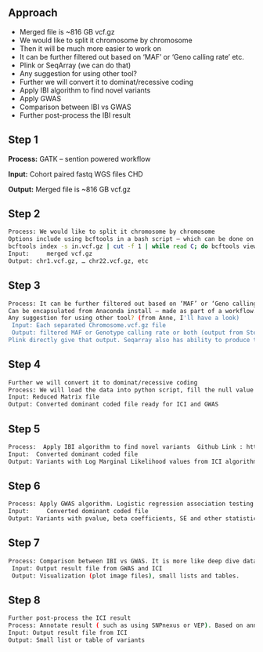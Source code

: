 ## Approach

* Merged file is ~816 GB vcf.gz
* We would like to split it chromosome by chromosome
* Then it will be much more easier to work on
* It can be further filtered out based on ‘MAF’ or ‘Geno calling rate’ etc.
* Plink or SeqArray (we can do that)
* Any suggestion for using other tool?
* Further we will convert it to dominat/recessive coding
* Apply IBI algorithm to find novel variants
* Apply GWAS
* Comparison between IBI vs GWAS
* Further post-process the IBI result


## Step 1

**Process:** GATK – sention powered workflow

**Input:** Cohort paired fastq WGS files CHD

**Output:** Merged file is ~816 GB vcf.gz

## Step 2

```bash
Process: We would like to split it chromosome by chromosome
Options include using bcftools in a bash script – which can be done on a large enough machine using Jupyter Lab Notebook in a terminalI have containerized samtools, my picard filterSamReads shows how to use samtools in a process. into a docker which we can use in a process or you can interactively do this – but need a large machine – advantage of wrapping it in a workflow is that you have it in hand
bcftools index -s in.vcf.gz | cut -f 1 | while read C; do bcftools view -O z -o split.${C}.vcf.gz in.vcf.gz "${C}" ; done
Input:     merged vcf.gz
Output: chr1.vcf.gz, … chr22.vcf.gz, etc
```

## Step 3

```bash
Process: It can be further filtered out based on ‘MAF’ or ‘Geno calling rate’ etc.
Can be encapsulated from Anaconda install – made as part of a workflow.  Plink or SeqArray (we can do that)
Any suggestion for using other tool? (from Anne, I'll have a look)
 Input: Each separated Chromosome.vcf.gz file
 Output: filtered MAF or Genotype calling rate or both (output from Step 3). It will be matrix with reduced columns (variants) and rows (samples). So mostly variants will be filtered as well as if need few samples will be filtered out to. So it will form a reduce matrix dimension.
Plink directly give that output. Seqarray also has ability to produce that output. 
```
## Step 4

```bash
Further we will convert it to dominat/recessive coding
Process: We will load the data into python script, fill the null value and converted into dominant or recessive coding replacing the values.
Input: Reduced Matrix file
Output: Converted dominant coded file ready for ICI and GWAS
```

## Step 5

```bash
Process:  Apply IBI algorithm to find novel variants  Github Link : https://github.com/asadcfc/IBI  Next slide: Process is described through an image
Input:  Converted dominant coded file 
Output: Variants with Log Marginal Likelihood values from ICI algorithm and other statistics
```

## Step 6 

```bash
Process: Apply GWAS algorithm. Logistic regression association testing can be done using R script and glm function. If we have gds file we can run genesis package to do association testing. Alternatively, Fisher exact test in python using scipy library can be done also. It currently depends on the dominant coded dataset, file type and covariates.
Input:     Converted dominant coded file 
Output: Variants with pvalue, beta coefficients, SE and other statistics
```

## Step 7

```bash
Process: Comparison between IBI vs GWAS. It is more like deep dive data analysis. It includes violin plot for MAF of top varaints by ICI and GWAS, overlapped variants from top variants, Prediction by both GWAS and ICI, Information gain by both ICI and GWAS, Manhattan plot and others. Currently we don’t have one fixed file for that, we have multiple file for doing analysis, also we add or remove analysis tasks based on results.
 Input: Output result file from GWAS and ICI
 Output: Visualization (plot image files), small lists and tables.
 ```

## Step 8

```bash
Further post-process the ICI result
Process: Annotate result ( such as using SNPnexus or VEP). Based on annotated columns, further find the novel variants for ICI and also compare with GWAS result. For this process we also add or remove tasks based on annotated values
Input: Output result file from ICI 
Output: Small list or table of variants
```